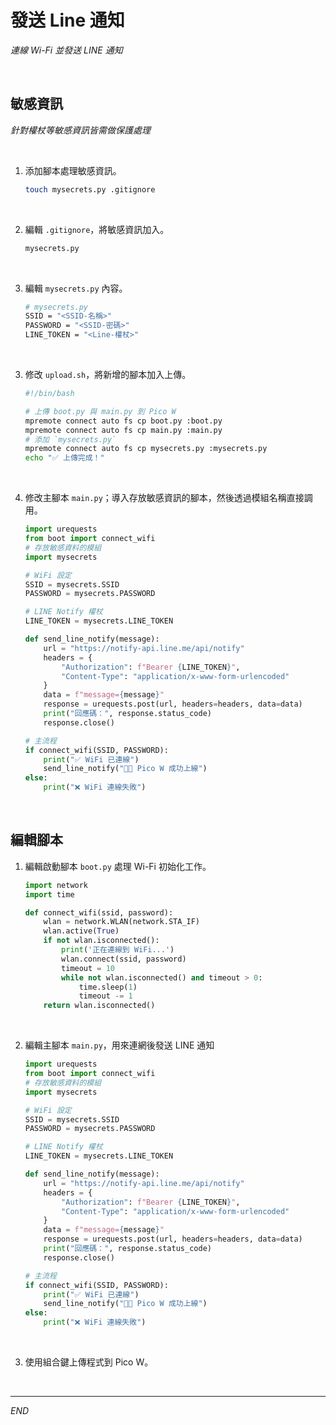 # 發送 Line 通知

_連線 Wi-Fi 並發送 LINE 通知_

<br>

## 敏感資訊

_針對權杖等敏感資訊皆需做保護處理_

<br>

1. 添加腳本處理敏感資訊。

    ```bash
    touch mysecrets.py .gitignore
    ```

<br>

2. 編輯 `.gitignore`，將敏感資訊加入。

    ```bash
    mysecrets.py
    ```

<br>

3. 編輯 `mysecrets.py` 內容。

    ```bash
    # mysecrets.py
    SSID = "<SSID-名稱>"
    PASSWORD = "<SSID-密碼>"
    LINE_TOKEN = "<Line-權杖>"
    ```

<br>

3. 修改 `upload.sh`，將新增的腳本加入上傳。

    ```bash
    #!/bin/bash

    # 上傳 boot.py 與 main.py 到 Pico W
    mpremote connect auto fs cp boot.py :boot.py
    mpremote connect auto fs cp main.py :main.py
    # 添加 `mysecrets.py`
    mpremote connect auto fs cp mysecrets.py :mysecrets.py
    echo "✅ 上傳完成！"
    ```

<br>

4. 修改主腳本 `main.py`；導入存放敏感資訊的腳本，然後透過模組名稱直接調用。

    ```python
    import urequests
    from boot import connect_wifi
    # 存放敏感資料的模組
    import mysecrets

    # WiFi 設定
    SSID = mysecrets.SSID
    PASSWORD = mysecrets.PASSWORD

    # LINE Notify 權杖
    LINE_TOKEN = mysecrets.LINE_TOKEN

    def send_line_notify(message):
        url = "https://notify-api.line.me/api/notify"
        headers = {
            "Authorization": f"Bearer {LINE_TOKEN}",
            "Content-Type": "application/x-www-form-urlencoded"
        }
        data = f"message={message}"
        response = urequests.post(url, headers=headers, data=data)
        print("回應碼：", response.status_code)
        response.close()

    # 主流程
    if connect_wifi(SSID, PASSWORD):
        print("✅ WiFi 已連線")
        send_line_notify("🎉🎉 Pico W 成功上線")
    else:
        print("❌ WiFi 連線失敗")
    ```

<br>

## 編輯腳本

1. 編輯啟動腳本 `boot.py` 處理 Wi-Fi 初始化工作。

    ```python
    import network
    import time

    def connect_wifi(ssid, password):
        wlan = network.WLAN(network.STA_IF)
        wlan.active(True)
        if not wlan.isconnected():
            print('正在連線到 WiFi...')
            wlan.connect(ssid, password)
            timeout = 10
            while not wlan.isconnected() and timeout > 0:
                time.sleep(1)
                timeout -= 1
        return wlan.isconnected()
    ```

<br>

2. 編輯主腳本 `main.py`，用來連網後發送 LINE 通知

    ```python
    import urequests
    from boot import connect_wifi
    # 存放敏感資料的模組
    import mysecrets

    # WiFi 設定
    SSID = mysecrets.SSID
    PASSWORD = mysecrets.PASSWORD

    # LINE Notify 權杖
    LINE_TOKEN = mysecrets.LINE_TOKEN

    def send_line_notify(message):
        url = "https://notify-api.line.me/api/notify"
        headers = {
            "Authorization": f"Bearer {LINE_TOKEN}",
            "Content-Type": "application/x-www-form-urlencoded"
        }
        data = f"message={message}"
        response = urequests.post(url, headers=headers, data=data)
        print("回應碼：", response.status_code)
        response.close()

    # 主流程
    if connect_wifi(SSID, PASSWORD):
        print("✅ WiFi 已連線")
        send_line_notify("🎉🎉 Pico W 成功上線")
    else:
        print("❌ WiFi 連線失敗")
    ```

<br>

3. 使用組合鍵上傳程式到 Pico W。

<br>

___

_END_